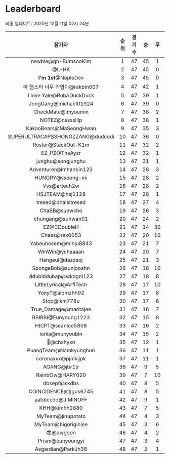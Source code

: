 # Leaderboard
최종 업데이트: 2020년 12월 11일 02시 24분




| 참가자 | 순위 | 경기수 | 승 | 무 | 패 | 승점 |
|:---:|:---:|:---:|:---:|:---:|:---:|:---:|
| newbie@gh-BumsooKim | 1 | 47 | 45 | 1 | 1 | 136 |
| @L-HK | 2 | 47 | 45 | 0 | 2 | 135 |
| **I'm 1st**@NepleDev | 3 | 47 | 45 | 0 | 2 | 135 |
| 아 햄스터 너무 귀엽다@rakbin007 | 4 | 47 | 42 | 1 | 4 | 127 |
| I love Yale@RubADuckDuck | 5 | 47 | 39 | 1 | 7 | 118 |
| JongGang@michael01924 | 6 | 47 | 39 | 0 | 8 | 117 |
| CheckMate@imyoumin | 7 | 47 | 38 | 2 | 7 | 116 |
| NOTEZ@nsssslllp | 8 | 47 | 38 | 1 | 8 | 115 |
| KakaoBears@MaSeongHwan | 9 | 47 | 35 | 3 | 9 | 108 |
| SUPERULTRACAPSSHONGZZANG@dudcodi | 10 | 47 | 36 | 0 | 11 | 108 |
| Roster@StackOut-K1m | 11 | 47 | 32 | 2 | 13 | 98 |
| EZ_PZ@TheAyzr | 12 | 47 | 32 | 1 | 14 | 97 |
| junghu@songjunghu | 13 | 47 | 31 | 1 | 15 | 94 |
| Adventurer@Imhanbin123 | 14 | 47 | 28 | 3 | 16 | 87 |
| HUNGRY@sseong-mi | 15 | 47 | 28 | 2 | 17 | 86 |
| Vvs@artech2w | 16 | 47 | 28 | 2 | 17 | 86 |
| HSJTEAM@hsj1128 | 17 | 47 | 28 | 1 | 18 | 85 |
| tresed@dnalsitresed | 18 | 47 | 27 | 4 | 16 | 85 |
| ChaBB@suewcho | 19 | 47 | 26 | 3 | 18 | 81 |
| chungang@suhwan01 | 20 | 47 | 24 | 2 | 21 | 74 |
| EZ@CDoubleH | 21 | 47 | 14 | 30 | 3 | 72 |
| Chess@rex0053 | 22 | 47 | 20 | 10 | 17 | 70 |
| Yabeunosem@minju8843 | 23 | 47 | 21 | 7 | 19 | 70 |
| WinWin@ychaaaan | 24 | 47 | 20 | 7 | 20 | 67 |
| Hangeul@dazzsoj | 25 | 47 | 21 | 3 | 23 | 66 |
| SpongeBob@sunjooahn | 26 | 47 | 18 | 10 | 19 | 64 |
| ddubiddubap@wkdgnl123 | 27 | 47 | 18 | 8 | 21 | 62 |
| LittleLyrical@ArfiTech | 28 | 47 | 17 | 10 | 20 | 61 |
| YonyT@alqmzhh92 | 29 | 47 | 17 | 8 | 22 | 59 |
| Stop@lkm778u | 30 | 47 | 17 | 6 | 24 | 57 |
| True_Damage@maritajee | 31 | 47 | 16 | 7 | 24 | 55 |
| BBIBBI@Eunyoung1223 | 32 | 47 | 15 | 8 | 24 | 53 |
| HICPT@seanlee5808 | 33 | 47 | 16 | 2 | 29 | 50 |
| ionia@munyoubin | 34 | 47 | 15 | 2 | 30 | 47 |
| 👑@chxhyxn | 35 | 47 | 12 | 1 | 34 | 37 |
| PuangTeam@Namkyunghun | 36 | 47 | 11 | 1 | 35 | 34 |
| coronaxxx@pjmkjjpk | 37 | 47 | 11 | 1 | 35 | 34 |
| AGANG@jbr1tr | 38 | 47 | 9 | 5 | 33 | 32 |
| RainbOw@HARY020 | 39 | 47 | 7 | 10 | 30 | 31 |
| dbsepf@skdbs | 40 | 47 | 8 | 5 | 34 | 29 |
| COINCIDENCE@tjgus6745 | 41 | 47 | 8 | 5 | 34 | 29 |
| aabbccdd@JIMINOFF | 42 | 47 | 9 | 1 | 37 | 28 |
| KHH@kimhh2880 | 43 | 47 | 7 | 5 | 35 | 26 |
| MyTeam@jinupotato | 44 | 47 | 4 | 3 | 40 | 15 |
| MyTeam@bigoriginlee | 45 | 47 | 3 | 6 | 38 | 15 |
| 😎@dwgoon | 46 | 47 | 4 | 2 | 41 | 14 |
| Prism@eunyoungyi | 47 | 47 | 3 | 4 | 40 | 13 |
| Asgardian@ParkJh38 | 48 | 47 | 2 | 1 | 44 | 7 |